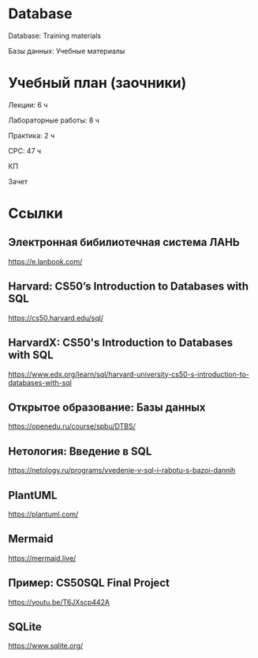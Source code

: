 # Database
Database: Training materials

Базы данных: Учебные материалы

# Учебный план (заочники)
Лекции: 6 ч

Лабораторные работы: 8 ч

Практика: 2 ч

СРС: 47 ч

КП

Зачет

# Ссылки
## Электронная бибилиотечная система ЛАНЬ
https://e.lanbook.com/

## Harvard: CS50’s Introduction to Databases with SQL
https://cs50.harvard.edu/sql/

## HarvardX: CS50's Introduction to Databases with SQL
https://www.edx.org/learn/sql/harvard-university-cs50-s-introduction-to-databases-with-sql

## Открытое образование: Базы данных
https://openedu.ru/course/spbu/DTBS/

## Нетология: Введение в SQL 
https://netology.ru/programs/vvedenie-v-sql-i-rabotu-s-bazoi-dannih

## PlantUML
https://plantuml.com/

## Mermaid
https://mermaid.live/

## Пример: CS50SQL Final Project
https://youtu.be/T6JXscp442A

## SQLite
https://www.sqlite.org/
